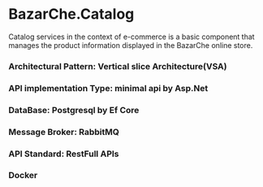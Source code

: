 # BazarChe.Catalog
Catalog services in the context of e-commerce is a basic component that manages the product information displayed in the BazarChe online store.

### Architectural Pattern: Vertical slice Architecture(VSA)

### API implementation Type: minimal api by Asp.Net

### DataBase: Postgresql by Ef Core

### Message Broker: RabbitMQ

### API Standard: RestFull APIs

### Docker
